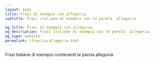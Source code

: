 ```yaml
---
layout: page
title: Frasi di esempio con allegoria 
subtitle: Frasi italiane di esempio con la parola  allegoria

og_title: Frasi di esempio con allegoria 
og_description: Frasi italiane di esempio con la parola  allegoria
og_type: website
permalink: /frasi/a/allegoria.html
---
```


Frasi italiane di esempio contenenti la parola allegoria:


